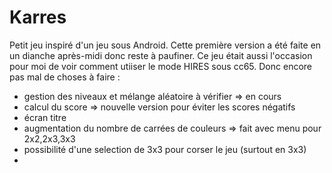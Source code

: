 # Karres
 
Petit jeu inspiré d'un jeu sous Android.
Cette première version a été faite en un dianche après-midi donc reste à paufiner.
Ce jeu était aussi l'occasion pour moi de voir comment utiiser le mode HIRES sous cc65.
Donc encore pas mal de choses à faire :
- gestion des niveaux et mélange aléatoire à vérifier => en cours
- calcul du score => nouvelle version pour éviter les scores négatifs
- écran titre
- augmentation du nombre de carrées de couleurs => fait avec menu pour 2x2,2x3,3x3
- possibilité d'une selection de 3x3 pour corser le jeu (surtout en 3x3)
- 
